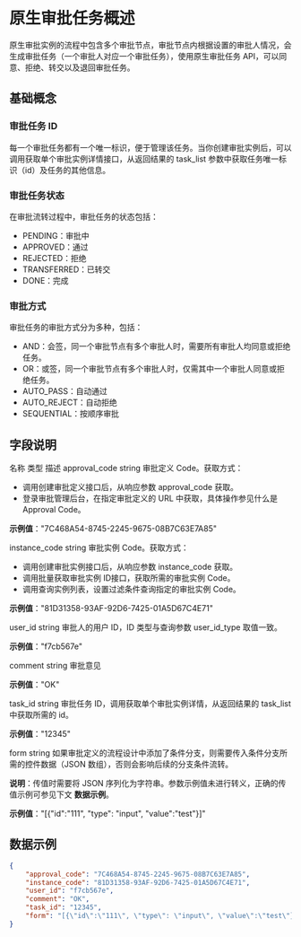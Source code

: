 # 原生审批任务概述

原生审批实例的流程中包含多个审批节点，审批节点内根据设置的审批人情况，会生成审批任务（一个审批人对应一个审批任务），使用原生审批任务 API，可以同意、拒绝、转交以及退回审批任务。

## 基础概念

### 审批任务 ID

每一个审批任务都有一个唯一标识，便于管理该任务。当你创建审批实例后，可以调用获取单个审批实例详情接口，从返回结果的 task_list 参数中获取任务唯一标识（id）及任务的其他信息。

### 审批任务状态

在审批流转过程中，审批任务的状态包括：

- PENDING：审批中
- APPROVED：通过
- REJECTED：拒绝
- TRANSFERRED：已转交
- DONE：完成

### 审批方式

审批任务的审批方式分为多种，包括：

- AND：会签，同一个审批节点有多个审批人时，需要所有审批人均同意或拒绝任务。
- OR：或签，同一个审批节点有多个审批人时，仅需其中一个审批人同意或拒绝任务。
- AUTO_PASS：自动通过
- AUTO_REJECT：自动拒绝
- SEQUENTIAL：按顺序审批

## 字段说明

<md-dt-table>
  <md-dt-thead>
      <md-dt-tr>
      <md-dt-th style="width: 25%;">名称</md-dt-th>
      <md-dt-th style="width: 13%;">类型</md-dt-th>
      <md-dt-th style="width: 37%;">描述</md-dt-th>
      </md-dt-tr>
  </md-dt-thead>
  <md-dt-tbody>

<md-dt-tr level="0">
	<md-dt-td>
	approval_code
	</md-dt-td>
	<md-dt-td>
	string
	</md-dt-td>
	<md-dt-td>
	审批定义 Code。获取方式：

- 调用创建审批定义接口后，从响应参数 approval_code 获取。
- 登录审批管理后台，在指定审批定义的 URL 中获取，具体操作参见什么是 Approval Code。

**示例值**："7C468A54-8745-2245-9675-08B7C63E7A85"
	</md-dt-td>
</md-dt-tr>


<md-dt-tr level="0">
	<md-dt-td>
	instance_code
	</md-dt-td>
	<md-dt-td>
	string
	</md-dt-td>
	<md-dt-td>
	审批实例 Code。获取方式：

- 调用创建审批实例接口后，从响应参数 instance_code 获取。
- 调用批量获取审批实例 ID接口，获取所需的审批实例 Code。
- 调用查询实例列表，设置过滤条件查询指定的审批实例 Code。

**示例值**："81D31358-93AF-92D6-7425-01A5D67C4E71"
	</md-dt-td>
</md-dt-tr>


<md-dt-tr level="0">
	<md-dt-td>
	user_id
	</md-dt-td>
	<md-dt-td>
	string
	</md-dt-td>
	<md-dt-td>
	审批人的用户 ID，ID 类型与查询参数 user_id_type 取值一致。

**示例值**："f7cb567e"
	</md-dt-td>
</md-dt-tr>


<md-dt-tr level="0">
	<md-dt-td>
	comment
	</md-dt-td>
	<md-dt-td>
	string
	</md-dt-td>
	<md-dt-td>
	审批意见

**示例值**："OK"
	</md-dt-td>
</md-dt-tr>


<md-dt-tr level="0">
	<md-dt-td>
	task_id
	</md-dt-td>
	<md-dt-td>
	string
	</md-dt-td>
	<md-dt-td>
	审批任务 ID，调用获取单个审批实例详情，从返回结果的 task_list 中获取所需的 id。

**示例值**："12345"
	</md-dt-td>
</md-dt-tr>


<md-dt-tr level="0">
	<md-dt-td>
	form
	</md-dt-td>
	<md-dt-td>
	string
	</md-dt-td>
	<md-dt-td>
	如果审批定义的流程设计中添加了条件分支，则需要传入条件分支所需的控件数据（JSON 数组），否则会影响后续的分支条件流转。

**说明**：传值时需要将 JSON 序列化为字符串。参数示例值未进行转义，正确的传值示例可参见下文 **数据示例**。


**示例值**："[{\"id\":\"111\", \"type\": \"input\", \"value\":\"test\"}]"
	</md-dt-td>
</md-dt-tr>

  </md-dt-tbody>
</md-dt-table>



## 数据示例

```json
{
    "approval_code": "7C468A54-8745-2245-9675-08B7C63E7A85",
    "instance_code": "81D31358-93AF-92D6-7425-01A5D67C4E71",
    "user_id": "f7cb567e",
    "comment": "OK",
    "task_id": "12345",
    "form": "[{\"id\":\"111\", \"type\": \"input\", \"value\":\"test\"}]"
}
```
